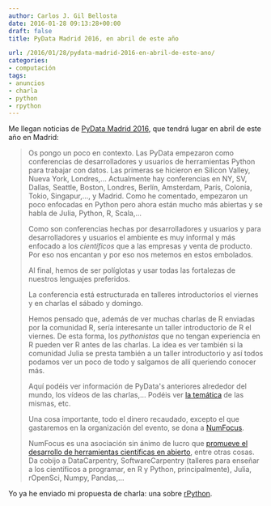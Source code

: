```yaml
---
author: Carlos J. Gil Bellosta
date: 2016-01-28 09:13:28+00:00
draft: false
title: PyData Madrid 2016, en abril de este año

url: /2016/01/28/pydata-madrid-2016-en-abril-de-este-ano/
categories:
- computación
tags:
- anuncios
- charla
- python
- rpython
---
```


Me llegan noticias de [PyData Madrid 2016](http://pydata.org/madrid2016/), que tendrá lugar en abril de este año en Madrid:



<blockquote>Os pongo un poco en contexto. Las PyData empezaron como conferencias de desarrolladores y usuarios de herramientas Python para trabajar con datos. Las primeras se hicieron en Silicon Valley, Nueva York, Londres,... Actualmente hay conferencias en NY, SV, Dallas, Seattle, Boston, Londres, Berlín, Amsterdam, París, Colonia, Tokio, Singapur,..., y Madrid. Como he comentado, empezaron un poco enfocadas en Python pero ahora están mucho más abiertas y se habla de Julia, Python, R, Scala,...

Como son conferencias hechas por desarrolladores y usuarios y para desarrolladores y usuarios el ambiente es muy informal y más enfocado a los _científicos_ que a las empresas y venta de producto. Por eso nos encantan y por eso nos metemos en estos embolados.

Al final, hemos de ser políglotas y usar todas las fortalezas de nuestros lenguajes preferidos.

La conferencia está estructurada en talleres introductorios el viernes y en charlas el sábado y domingo.

Hemos pensado que, además de ver muchas charlas de R enviadas por la comunidad R, sería interesante un taller introductorio de R el viernes. De esta forma, los _pythonistas_ que no tengan experiencia en R pueden ver R antes de las charlas. La idea es ver también si la comunidad Julia se presta también a un taller introductorio y así todos podamos ver un poco de todo y salgamos de allí queriendo conocer más.

Aquí podéis ver información de PyData's anteriores alrededor del mundo, los vídeos de las charlas,... Podéis ver [la temática](http://pydata.org/events/) de las mismas, etc.

Una cosa importante, todo el dinero recaudado, excepto el que gastaremos en la organización del evento, se dona a [NumFocus](http://www.numfocus.org/).

NumFocus es una asociación sin ánimo de lucro que [promueve el desarrollo de herramientas científicas en abierto](http://www.numfocus.org/open-source-projects.html), entre otras cosas. Da cobijo a DataCarpentry, SoftwareCarpentry (talleres para enseñar a los científicos a programar, en R y Python, principalmente), Julia, rOpenSci, Numpy, Pandas,...</blockquote>



Yo ya he enviado mi propuesta de charla: una sobre [rPython](https://cran.r-project.org/web/packages/rPython/index.html).

